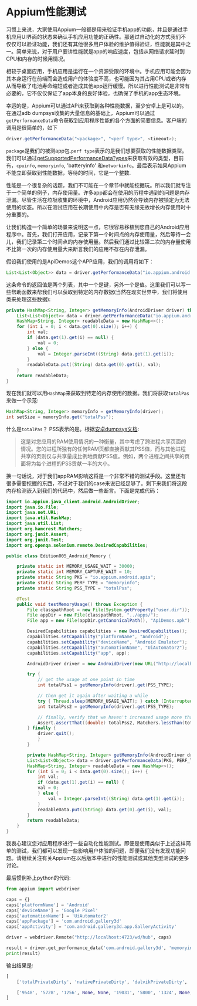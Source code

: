 # Appium性能测试
习惯上来说，大家使用Appium一般都是用来验证手机app的功能，并且是通过手机应用UI界面的状态来确认手机应用功能的正确性。那通过自动化的方式我们不仅仅可以验证功能，我们还有其他很多用户体验的维护值得验证，性能就是其中之一。简单来说，对于用户要讲性能就是app的响应速度，包括从网络请求延时到CPU和内存的时候用情况。

相较于桌面应用，手机应用是运行在一个资源受限的环境中。手机应用可能会因为其本身运行在前端而会造成用户的体验度不高，也可能因为其占用CPU或者内存从而导致了电池寿命缩短或者造成其他app运行缓慢。所以进行性能测试是非常有必要的，它不仅仅保证了app本身的良好体验，也确保了手机的app生态环境。

幸运的是，Appium可以通过APi来获取到各种性能数据，至少安卓上是可以的。在通过adb dumpsys收集的大量信息的基础上，Appium可以通过`getPerformanceData`命令获取到应用程序性能的各个方面的简要信息。客户端的调用是很简单的，如下
```java
driver.getPerformanceData("<package>", "<perf type>", <timeout>);
```
`package`是我们的被测app包.`perf type`表示的是我们想要获取的性能数据类型。我们可以通过[getSupportedPerformanceDataTypes](https://appium.io/docs/en/commands/device/performance-data/performance-data-types/)来获取有效的类型，目前有，`cpuinfo`, `memoryinfo`, 'batteryinfo' 和`networkinfo`。最后<timeout>表示如果Appium不能立即获取到性能数据，等待的时间，它是一个整数.

性能是一个很复杂的话题，我们不可能在一个章节中就能挖掘玩。所以我们就专注于一个简单的例子，内存使用量。许多app都会在使用的历程中遇到的问题是内存泄漏。尽管生活在垃圾收集的环境中，Android应用仍然会导致内存被锁定为无法使用的状态。所以在测试应用在长期使用中内存是否有无缘无故增长内存使用时十分重要的。

让我们构造一个简单的场景来说明这一点，它很容易移植到您自己的Android应用程序中。首先，我们打开应用，记录下第一个时间点的内存使用量，然后等待一会儿，我们记录第二个时间点的内存使用量。然后我们通过比较第二次的内存量使用不比第一次的内存使用量大来断言我们的应用不存在内存泄漏。

假设我们使用的是ApiDemos这个APP应用，我们的调用将如下：
```java
List<List<Object>> data = driver.getPerformanceData("io.appium.android.apis", "memoryinfo", 10);
```
这条命令的返回值是两个列表，其中一个是键，另外一个是值。这里我们可以写一些帮助函数来帮我们可以获取到特定的内存数据(当然在现实世界中，我们将使用类来处理这些数据):
```java
private HashMap<String, Integer> getMemoryInfo(AndroidDriver driver) throws Exception {
    List<List<Object>> data = driver.getPerformanceData("io.appium.android.apis", "memoryinfo", 10);
    HashMap<String, Integer> readableData = new HashMap<>();
    for (int i = 0; i < data.get(0).size(); i++) {
        int val;
        if (data.get(1).get(i) == null) {
            val = 0;
        } else {
            val = Integer.parseInt((String) data.get(1).get(i));
        }
        readableData.put((String) data.get(0).get(i), val);
    }
    return readableData;
}
```
现在我们就可以用`HashMap`来获取到特定的内存使用的数据。我们将获取`totalPas`来做一个示范:
```java
HashMap<String, Integer> memoryInfo = getMemoryInfo(driver);
int setSize = memoryInfo.get("totalPss");
```
什么是`totalPas`？ PSS表示的是。根据[安卓dumpsys文档](https://developer.android.com/studio/command-line/dumpsys.html):
>这是对您应用的RAM使用情况的一种衡量，其中考虑了跨进程共享页面的情况。您的进程所独有的任何RAM页都直接贡献其PSS值，而与其他进程共享的页则仅与共享量成比例地贡献PSS值。例如，两个进程之间共享的页面将为每个进程的PSS贡献一半的大小。

换一句话说，对于我们appRAM影响这将是一个非常不错的测试手段。这里还有很多需要挖掘的东西，不过对于我们的case来说已经足够了。剩下来我们将这段内存检测嵌入到我们的代码中，然后做一些断言。下面是完成代码：
```java
import io.appium.java_client.android.AndroidDriver;
import java.io.File;
import java.net.URL;
import java.util.HashMap;
import java.util.List;
import org.hamcrest.Matchers;
import org.junit.Assert;
import org.junit.Test;
import org.openqa.selenium.remote.DesiredCapabilities;

public class Edition005_Android_Memory {

    private static int MEMORY_USAGE_WAIT = 30000;
    private static int MEMORY_CAPTURE_WAIT = 10;
    private static String PKG = "io.appium.android.apis";
    private static String PERF_TYPE = "memoryinfo";
    private static String PSS_TYPE = "totalPss";

    @Test
    public void testMemoryUsage() throws Exception {
        File classpathRoot = new File(System.getProperty("user.dir"));
        File appDir = new File(classpathRoot, "../apps/");
        File app = new File(appDir.getCanonicalPath(), "ApiDemos.apk");

        DesiredCapabilities capabilities = new DesiredCapabilities();
        capabilities.setCapability("platformName", "Android");
        capabilities.setCapability("deviceName", "Android Emulator");
        capabilities.setCapability("automationName", "UiAutomator2");
        capabilities.setCapability("app", app);

        AndroidDriver driver = new AndroidDriver(new URL("http://localhost:4723/wd/hub"), capabilities);

        try {
            // get the usage at one point in time
            int totalPss1 = getMemoryInfo(driver).get(PSS_TYPE);

            // then get it again after waiting a while
            try { Thread.sleep(MEMORY_USAGE_WAIT); } catch (InterruptedException ign) {}
            int totalPss2 = getMemoryInfo(driver).get(PSS_TYPE);

            // finally, verify that we haven't increased usage more than 5%
            Assert.assertThat((double) totalPss2, Matchers.lessThan(totalPss1 * 1.05));
        } finally {
            driver.quit();
            }
        }

        private HashMap<String, Integer> getMemoryInfo(AndroidDriver driver) throws Exception {
        List<List<Object>> data = driver.getPerformanceData(PKG, PERF_TYPE, MEMORY_CAPTURE_WAIT);
        HashMap<String, Integer> readableData = new HashMap<>();
        for (int i = 0; i < data.get(0).size(); i++) {
            int val;
            if (data.get(1).get(i) == null) {
            val = 0;
            } else {
                val = Integer.parseInt((String) data.get(1).get(i));
            }
            readableData.put((String) data.get(0).get(i), val);
        }
        return readableData;
    }
}
```

我衷心建议您对应用程序进行一些自动化性能测试。即便是使用类似于上述这样简单的测试，我们都可以发现一些影响用户体验的问题，即便我们没有发现功能问题。请继续关注有关Appium在以后版本中进行的性能测试或其他类型测试的更多讨论。

最后惯例补上python的代码:
```python
from appium import webdriver

caps = {}
caps['platformName'] = 'Android'
caps['deviceName'] = 'Google Pixel'
caps['automationName'] = 'UiAutomator2'
caps['appPackage'] = 'com.android.gallery3d'
caps['appActivity'] = 'com.android.gallery3d.app.GalleryActivity'

driver = webdriver.Remote("http://localhost:4723/wd/hub", caps)

result = driver.get_performance_data('com.android.gallery3d', 'memoryinfo', 5)
print(result)
```
输出结果是:
```python
[
    ['totalPrivateDirty', 'nativePrivateDirty', 'dalvikPrivateDirty', 'eglPrivateDirty', 'glPrivateDirty', 'totalPss', 'nativePss', 'dalvikPss', 'eglPss', 'glPss', 'nativeHeapAllocatedSize', 'nativeHeapSize'], 

    ['9548', '5728', '1256', None, None, '19031', '5800', '1324', None, None, '16963', '19200']
]
```
